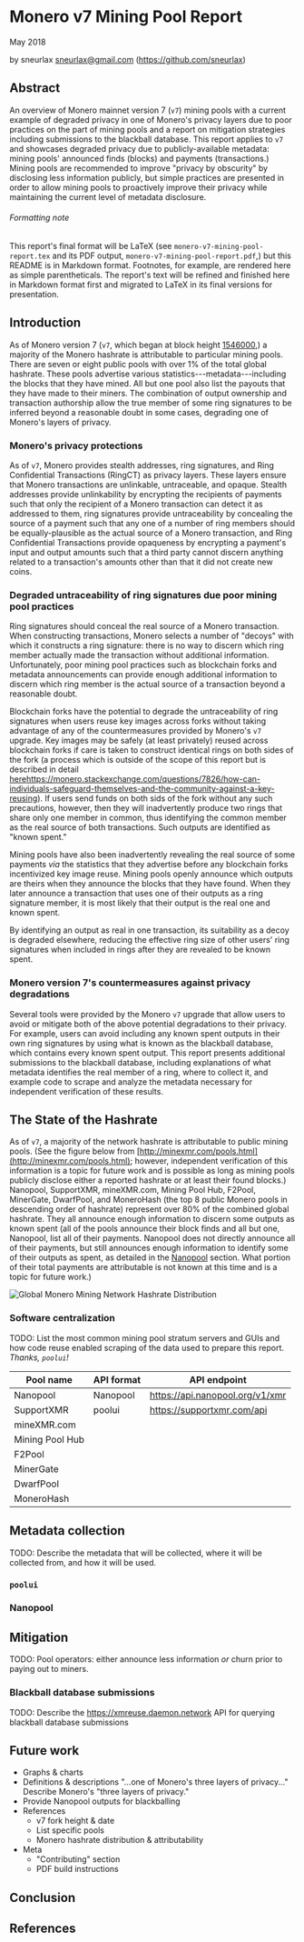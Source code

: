 # Monero v7 Mining Pool Report

May 2018

by sneurlax <sneurlax@gmail.com> (https://github.com/sneurlax)

## Abstract

An overview of Monero mainnet version 7 (`v7`) mining pools with a current example of degraded privacy in one of Monero's privacy layers due to poor practices on the part of mining pools and a report on mitigation strategies including submissions to the blackball database.  This report applies to `v7` and showcases degraded privacy due to publicly-available metadata: mining pools' announced finds (blocks) and payments (transactions.)  Mining pools are recommended to improve "privacy by obscurity" by disclosing less information publicly, but simple practices are presented in order to allow mining pools to proactively improve their privacy while maintaining the current level of metadata disclosure.

###### Formatting note

This report's final format will be LaTeX (see `monero-v7-mining-pool-report.tex` and its PDF output, `monero-v7-mining-pool-report.pdf`,) but this README is in Markdown format.  Footnotes, for example, are rendered here as simple parentheticals.  The report's text will be refined and finished here in Markdown format first and migrated to LaTeX in its final versions for presentation.

## Introduction

As of Monero version 7 (`v7`, which began at block height [1546000](https://github.com/monero-project/monero/blob/93e76e14a205a84cbea8ab0a3e35f37bf9d08b42/src/cryptonote_core/blockchain.cpp#L111),) a majority of the Monero hashrate is attributable to particular mining pools.  There are seven or eight public pools with over 1% of the total global hashrate.  These pools advertise various statistics---metadata---including the blocks that they have mined.  All but one pool also list the payouts that they have made to their miners.  The combination of output ownership and transaction authorship allow the true member of some ring signatures to be inferred beyond a reasonable doubt in some cases, degrading one of Monero's layers of privacy.

### Monero's privacy protections

As of `v7`, Monero provides stealth addresses, ring signatures, and Ring Confidential Transactions (RingCT) as privacy layers.  These layers ensure that Monero transactions are unlinkable, untraceable, and opaque.  Stealth addresses provide unlinkability by encrypting the recipients of payments such that only the recipient of a Monero transaction can detect it as addressed to them, ring signatures provide untraceability by concealing the source of a payment such that any one of a number of ring members should be equally-plausible as the actual source of a Monero transaction, and Ring Confidential Transactions provide opaqueness by encrypting a payment's input and output amounts such that a third party cannot discern anything related to a transaction's amounts other than that it did not create new coins.

### Degraded untraceability of ring signatures due poor mining pool practices

Ring signatures should conceal the real source of a Monero transaction.  When constructing transactions, Monero selects a number of "decoys" with which it constructs a ring signature: there is no way to discern which ring member actually made the transaction without additional information.  Unfortunately, poor mining pool practices such as blockchain forks and metadata announcements can provide enough additional information to discern which ring member is the actual source of a transaction beyond a reasonable doubt.

Blockchain forks have the potential to degrade the untraceability of ring signatures when users reuse key images across forks without taking advantage of any of the countermeasures provided by Monero's `v7` upgrade.  Key images may be safely (at least privately) reused across blockchain forks if care is taken to construct identical rings on both sides of the fork (a process which is outside of the scope of this report but is described in detail [here]()https://monero.stackexchange.com/questions/7826/how-can-individuals-safeguard-themselves-and-the-community-against-a-key-reusing).  If users send funds on both sids of the fork without any such precautions, however, then they will inadvertently produce two rings that share only one member in common, thus identifying the common member as the real source of both transactions.  Such outputs are identified as "known spent."

Mining pools have also been inadvertently revealing the real source of some payments *via* the statistics that they advertise before any blockchain forks incentivized key image reuse.  Mining pools openly announce which outputs are theirs when they announce the blocks that they have found.  When they later announce a transaction that uses one of their outputs as a ring signature member, it is most likely that their output is the real one and known spent.

By identifying an output as real in one transaction, its suitability as a decoy is degraded elsewhere, reducing the effective ring size of other users' ring signatures when included in rings after they are revealed to be known spent.

### Monero version 7's countermeasures against privacy degradations

Several tools were provided by the Monero `v7` upgrade that allow users to avoid or mitigate both of the above potential degradations to their privacy.  For example, users can avoid including any known spent outputs in their own ring signatures by using what is known as the blackball database, which contains every known spent output.  This report presents additional submissions to the blackball database, including explanations of what metadata identifies the real member of a ring, where to collect it, and example code to scrape and analyze the metadata necessary for independent verification of these results.

## The State of the Hashrate

As of `v7`, a majority of the network hashrate is attributable to public mining pools.  (See the figure below from [http://minexmr.com/pools.html](http://minexmr.com/pools.html); however, independent verification of this information is a topic for future work and is possible as long as mining pools publicly disclose either a reported hashrate or at least their found blocks.)  Nanopool, SupportXMR, mineXMR.com, Mining Pool Hub, F2Pool, MinerGate, DwarfPool, and MoneroHash (the top 8 public Monero pools in descending order of hashrate) represent over 80% of the combined global hashrate.  They all announce enough information to discern some outputs as known spent (all of the pools announce their block finds and all but one, Nanopool, list all of their payments.  Nanopool does not directly announce all of their payments, but still announces enough information to identify some of their outputs as spent, as detailed in the [Nanopool](https://github.com/sneurlax/monero-v7-mining-pool-report#nanopool) section.  What portion of their total payments are attributable is not known at this time and is a topic for future work.)

![Global Monero Mining Network Hashrate Distribution](https://user-images.githubusercontent.com/4107993/39454120-49c38b2a-4c8e-11e8-8b05-1be9323d1985.png)

### Software centralization

TODO: List the most common mining pool stratum servers and GUIs and how code reuse enabled scraping of the data used to prepare this report.  *Thanks, `poolui`!*

[//]: # (Generated by https://www.tablesgenerator.com/markdown_tables)

| Pool name       | API format | API endpoint                    |
|-----------------|------------|---------------------------------|
| Nanopool        | Nanopool   | https://api.nanopool.org/v1/xmr |
| SupportXMR      | poolui     | https://supportxmr.com/api      |
| mineXMR.com     |            |                                 |
| Mining Pool Hub |            |                                 |
| F2Pool          |            |                                 |
| MinerGate       |            |                                 |
| DwarfPool       |            |                                 |
| MoneroHash      |            |                                 |

## Metadata collection

TODO: Describe the metadata that will be collected, where it will be collected from, and how it will be used.

### `poolui`

### Nanopool

## Mitigation

TODO: Pool operators: either announce less information *or* churn prior to paying out to miners.

### Blackball database submissions

TODO: Describe the https://xmreuse.daemon.network API for querying blackball database submissions

## Future work

 - Graphs & charts
 - Definitions & descriptions
    "...one of Monero's three layers of privacy..."  Describe Monero's "three layers of privacy."
 - Provide Nanopool outputs for blackballing
 - References
     - v7 fork height & date
     - List specific pools
     - Monero hashrate distribution & attributability
 - Meta
     - "Contributing" section
     - PDF build instructions

## Conclusion

## References

